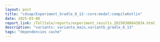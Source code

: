 ```yaml
---
layout: post
title: "cdsap/Experiment_Gradle_8_13-:core:model:compileKotlin"
date: 2025-03-08
report_link: /Telltale/reports/experiment_results_20250308043834.html
description: "variants: varianta_main,variantb_gradle_8_13"
tags: "dependencies cache"
---
```

